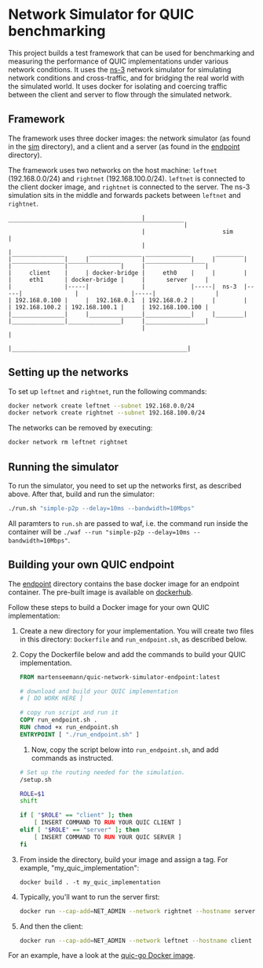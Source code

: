 # Network Simulator for QUIC benchmarking

This project builds a test framework that can be used for benchmarking and
measuring the performance of QUIC implementations under various network
conditions. It uses the [ns-3](https://www.nsnam.org/) network simulator for
simulating network conditions and cross-traffic, and for bridging the real world
with the simulated world. It uses docker for isolating and coercing traffic
between the client and server to flow through the simulated network.

## Framework

The framework uses three docker images: the network simulator (as found in the
[sim](sim) directory), and a client and a server (as found in the
[endpoint](endpoint) directory).

The framework uses two networks on the host machine: `leftnet` (192.168.0.0/24)
and `rightnet` (192.168.100.0/24). `leftnet` is connected to the client docker
image, and `rightnet` is connected to the server. The ns-3 simulation sits in the
middle and forwards packets between `leftnet` and `rightnet`.

```
                                      |‾‾‾‾‾‾‾‾‾‾‾‾‾‾‾‾‾‾‾‾‾‾‾‾‾‾‾‾‾‾‾‾‾‾‾‾‾‾‾‾‾‾‾‾‾‾‾‾‾‾|
                                      |                      sim                         |
                                      |                                                  |      
|‾‾‾‾‾‾‾‾‾‾‾‾‾‾‾|     |‾‾‾‾‾‾‾‾‾‾‾‾‾‾‾|‾‾‾‾‾‾‾‾‾‾‾‾‾|     |‾‾‾‾‾‾‾‾|     |‾‾‾‾‾‾‾‾‾‾‾‾‾‾‾|‾‾‾‾‾‾‾‾‾‾‾‾‾‾‾|     |‾‾‾‾‾‾‾‾‾‾‾‾‾‾‾‾‾|
|     client    |     | docker-bridge |     eth0    |     |        |     |     eth1      | docker-bridge |     |      server     |
|               |-----|               |             |-----|  ns-3  |-----|               |               |-----|                 |
| 192.168.0.100 |     |  192.168.0.1  | 192.168.0.2 |     |        |     | 192.168.100.2 | 192.168.100.1 |     | 192.168.100.100 |
|_______________|     |_______________|_____________|     |________|     |_______________|_______________|     |_________________|
                                      |                                                  |
                                      |__________________________________________________|
```

## Setting up the networks

To set up `leftnet` and `rightnet`, run the following commands:

```bash
docker network create leftnet --subnet 192.168.0.0/24
docker network create rightnet --subnet 192.168.100.0/24
```

The networks can be removed by executing:

```bash
docker network rm leftnet rightnet
```

## Running the simulator

To run the simulator, you need to set up the networks first, as described above.
After that, build and run the simulator:

```bash
./run.sh "simple-p2p --delay=10ms --bandwidth=10Mbps"
```

All paramters to `run.sh` are passed to waf, i.e. the command run inside the
container will be `./waf --run "simple-p2p --delay=10ms --bandwidth=10Mbps"`.

## Building your own QUIC endpoint

The [endpoint](endpoint) directory contains the base docker image for an
endpoint container.  The pre-built image is available on
[dockerhub](https://hub.docker.com/r/martenseemann/quic-network-simulator-endpoint).

Follow these steps to build a Docker image for your own QUIC implementation:

1. Create a new directory for your implementation. You will create two files in
   this directory: `Dockerfile` and `run_endpoint.sh`, as described below.

1.  Copy the Dockerfile below and add the commands to build your QUIC
    implementation.

    ```dockerfile
    FROM martenseemann/quic-network-simulator-endpoint:latest

    # download and build your QUIC implementation
    # [ DO WORK HERE ]

    # copy run script and run it
    COPY run_endpoint.sh .
    RUN chmod +x run_endpoint.sh
    ENTRYPOINT [ "./run_endpoint.sh" ]
    ```

    1. Now, copy the script below into `run_endpoint.sh`, and add commands as instructed.

    ```bash
    # Set up the routing needed for the simulation.
    /setup.sh

    ROLE=$1
    shift

    if [ "$ROLE" == "client" ]; then
        [ INSERT COMMAND TO RUN YOUR QUIC CLIENT ]
    elif [ "$ROLE" == "server" ]; then
        [ INSERT COMMAND TO RUN YOUR QUIC SERVER ]
    fi
    ```

1. From inside the directory, build your image and assign a tag. For example, "my_quic_implementation":

   ```
   docker build . -t my_quic_implementation
   ```

1. Typically, you'll want to run the server first:

   ```bash
   docker run --cap-add=NET_ADMIN --network rightnet --hostname server --ip 192.168.100.100 -it --entrypoint /bin/bash my_quic_implementation
   ```

1. And then the client:
   ```bash
   docker run --cap-add=NET_ADMIN --network leftnet --hostname client --ip 192.168.0.100 -it --entrypoint /bin/bash my_quic_implementation
   ```

For an example, have a look at the [quic-go Docker image](https://github.com/marten-seemann/quic-go-docker).
